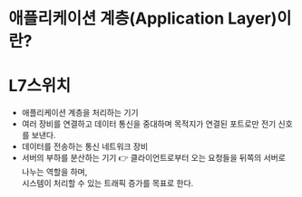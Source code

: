 # 애플리케이션 계층(Application Layer)이란?



# L7스위치
* 애플리케이션 계층을 처리하는 기기
* 여러 장비를 연결하고 데이터 통신을 중대하며 목적지가 연결된 포트로만 전기 신호를 보낸다.
* 데이터를 전송하는 통신 네트워크 장비
* 서버의 부하를 분산하는 기기
👉 클라이언트로부터 오는 요청들을 뒤쪽의 서버로 나누는 역할을 하며,   
   시스템이 처리할 수 있는 트래픽 증가를 목표로 한다.

